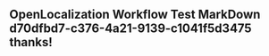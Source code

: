<properties
ms.topic="hero-topic"
ms.test1="hero-topic"
ms.test2="test"/>

## OpenLocalization Workflow Test MarkDown d70dfbd7-c376-4a21-9139-c1041f5d3475 thanks!
